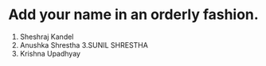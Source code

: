 # Add your name in an orderly fashion.
1. Sheshraj Kandel
2. Anushka Shrestha
3.SUNIL SHRESTHA
4. Krishna Upadhyay

